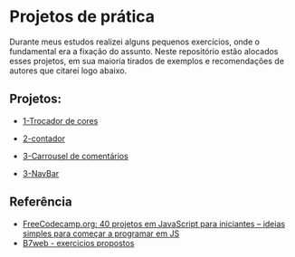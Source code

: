 
# Projetos de prática

Durante meus estudos realizei alguns pequenos exercícios, onde o fundamental era a fixação do assunto.
Neste repositório estão alocados esses projetos, em sua maioria tirados de exemplos e recomendações de autores que  citarei logo abaixo.


## Projetos:

- [1-Trocador de cores](https://github.com/juareix/Projetos-de-pratica/tree/main/1-Trocador%20de%20cores)

- [2-contador](https://github.com/juareix/Projetos-de-pratica/tree/main/2-contador)

- [3-Carrousel de comentários](https://github.com/juareix/Projetos-de-pratica/tree/main/3-Carrousel%20de%20coment%C3%A1rios)

- [3-NavBar](https://github.com/juareix/Projetos-de-pratica/tree/main/4-navbar)




## Referência

 - [FreeCodecamp.org: 40 projetos em JavaScript para iniciantes – ideias simples para começar a programar em JS](https://www.freecodecamp.org/portuguese/news/40-projetos-em-javascript-para-iniciantes-ideias-simples-para-comecar-a-programar-em-js/)
  - [B7web - exercicios propostos](https://alunos.b7web.com.br/)
